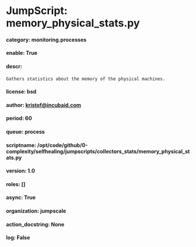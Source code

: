 
# JumpScript: memory_physical_stats.py
        
#### category: monitoring.processes
#### enable: True
#### descr: 
```
Gathers statistics about the memory of the physical machines.

```
#### license: bsd
#### author: kristof@incubaid.com
#### period: 60
#### queue: process
#### scriptname: /opt/code/github/0-complexity/selfhealing/jumpscripts/collectors_stats/memory_physical_stats.py
#### version: 1.0
#### roles: []
#### async: True
#### organization: jumpscale
#### action_docstring: None
#### log: False